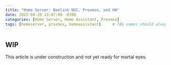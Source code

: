 ```yaml
---
title: "Home Server: Beelink NUC, Proxmox, and HA"
date: 2025-04-20 13:07:00 -0700
categories: [Home Server, Home Assistant, Proxmox]
tags: [homeserver, proxmox, homeassistant]     # TAG names should always be lowercase
---
```


## WIP

This article is under construction and not yet ready for mortal eyes.
